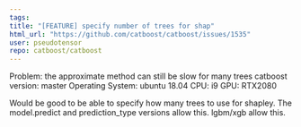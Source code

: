 ```yaml
---
tags: 
title: "[FEATURE] specify number of trees for shap"
html_url: "https://github.com/catboost/catboost/issues/1535"
user: pseudotensor
repo: catboost/catboost
---
```


Problem: the approximate method can still be slow for many trees
catboost version: master
Operating System: ubuntu 18.04
CPU: i9
GPU: RTX2080

Would be good to be able to specify how many trees to use for shapley.  The model.predict and prediction_type versions allow this.  lgbm/xgb allow this.
